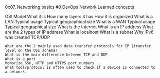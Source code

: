 0x07. Networking basics #0
DevOps	Network
Learned concepts

OSI Model
	What it is
	How many layers it has
	How it is organized
What is a LAN
	Typical usage
	Typical geographical size
What is a WAN
	Typical usage
	Typical geographical size
What is the Internet
	What is an IP address
	What are the 2 types of IP address
	What is localhost
	What is a subnet
	Why IPv6 was created
TCP/UDP

	What are the 2 mainly used data transfer protocols for IP (transfer level on the OSI schema)
	What is the main difference between TCP and UDP
	What is a port
	Memorize SSH, HTTP and HTTPS port numbers
	What tool/protocol is often used to check if a device is connected to a network


